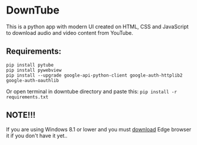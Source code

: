 # DownTube
This is a python app with modern UI created on HTML, CSS and JavaScript to download audio and video content from YouTube.
## Requirements:
```
pip install pytube
pip install pywebview
pip install --upgrade google-api-python-client google-auth-httplib2 google-auth-oauthlib
```
Or open terminal in downtube directory and paste this:
`pip install -r requirements.txt`

## NOTE!!!
If you are using Windows 8.1 or lower and you must [download](https://www.microsoft.com/en-us/edge) Edge browser it if you don't have it yet..
